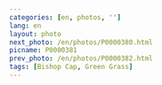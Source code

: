 ```yaml
---
categories: [en, photos, '']
lang: en
layout: photo
next_photo: /en/photos/P0000380.html
picname: P0000381
prev_photo: /en/photos/P0000382.html
tags: [Bishop Cap, Green Grass]
---
```

